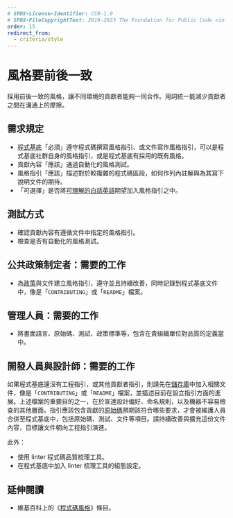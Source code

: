 ```yaml
---
# SPDX-License-Identifier: CC0-1.0
# SPDX-FileCopyrightText: 2019-2023 The Foundation for Public Code <info@publiccode.net>, https://standard.publiccode.net/AUTHORS
order: 15
redirect_from:
  - criteria/style
---
```


# 風格要前後一致

採用前後一致的風格，讓不同環境的貢獻者能夠一同合作。用詞統一能減少貢獻者之間在溝通上的摩擦。

## 需求規定

* [程式基底](../glossary.md#codebase)「必須」遵守程式碼撰寫風格指引、或文件寫作風格指引，可以是程式基底社群自身的風格指引，或是程式基底有採用的既有風格。
* 貢獻內容「應該」通過自動化的風格測試。
* 風格指引「應該」描述對於較複雜的程式碼區段，如何作列內註解與為其寫下說明文件的期待。
* 「可選擇」是否將[可理解的白話英語](use-plain-english.md)期望加入風格指引之中。

## 測試方式

* 確認貢獻內容有遵循文件中指定的風格指引。
* 檢查是否有自動化的風格測試。

## 公共政策制定者：需要的工作

* 為[政策](../glossary.md#policy)與文件建立風格指引，遵守並且持續改善，同時記錄到程式基底文件中，像是「`CONTRIBUTING`」或「`README`」檔案。

## 管理人員：需要的工作

* 將書面語言、原始碼、測試、政策標準等，包含在貴組織單位對品質的定義當中。

## 開發人員與設計師：需要的工作

如果程式基底還沒有工程指引，或其他貢獻者指引，則請先在[儲存庫](../glossary.md#repository)中加入相關文件，像是「`CONTRIBUTING`」或「`README`」檔案，並描述目前在設立指引方面的進展。上述檔案的重要目的之一，在於宣達設計偏好、命名規則，以及機器不容易檢查的其他層面。指引應該包含貢獻的[原始碼](../glossary.md#source-code)預期該符合哪些要求，才會被維護人員合併至程式基底中，包括原始碼、測試、文件等項目。請持續改善與擴充這份文件內容，目標讓文件朝向工程指引演進。

此外：

* 使用 linter 程式碼品質梳理工具。
* 在程式基底中加入 linter 梳理工具的組態設定。

## 延伸閱讀

* 維基百科上的《[程式碼風格](https://en.wikipedia.org/wiki/Programming_style)》條目。
